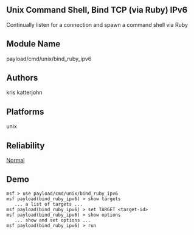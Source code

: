 ## Unix Command Shell, Bind TCP (via Ruby) IPv6

Continually listen for a connection and spawn a command 
shell via Ruby


## Module Name
payload/cmd/unix/bind_ruby_ipv6

## Authors
kris katterjohn





## Platforms
unix

## Reliability
[Normal](https://github.com/rapid7/metasploit-framework/wiki/Exploit-Ranking)

## Demo

```
msf > use payload/cmd/unix/bind_ruby_ipv6
msf payload(bind_ruby_ipv6) > show targets
   ... a list of targets ...
msf payload(bind_ruby_ipv6) > set TARGET <target-id>
msf payload(bind_ruby_ipv6) > show options
   ... show and set options ...
msf payload(bind_ruby_ipv6) > run
```
    
    